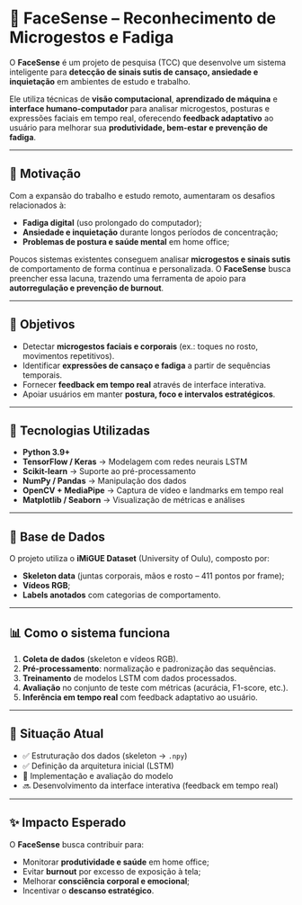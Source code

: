 # 🎯 FaceSense – Reconhecimento de Microgestos e Fadiga  

O **FaceSense** é um projeto de pesquisa (TCC) que desenvolve um sistema inteligente para **detecção de sinais sutis de cansaço, ansiedade e inquietação** em ambientes de estudo e trabalho.  

Ele utiliza técnicas de **visão computacional**, **aprendizado de máquina** e **interface humano-computador** para analisar microgestos, posturas e expressões faciais em tempo real, oferecendo **feedback adaptativo** ao usuário para melhorar sua **produtividade, bem-estar e prevenção de fadiga**.  

---

## 🔎 Motivação  

Com a expansão do trabalho e estudo remoto, aumentaram os desafios relacionados à:  

- **Fadiga digital** (uso prolongado do computador);  
- **Ansiedade e inquietação** durante longos períodos de concentração;  
- **Problemas de postura e saúde mental** em home office;  

Poucos sistemas existentes conseguem analisar **microgestos e sinais sutis** de comportamento de forma contínua e personalizada. O **FaceSense** busca preencher essa lacuna, trazendo uma ferramenta de apoio para **autorregulação e prevenção de burnout**.  

---

## 🚀 Objetivos  

- Detectar **microgestos faciais e corporais** (ex.: toques no rosto, movimentos repetitivos).  
- Identificar **expressões de cansaço e fadiga** a partir de sequências temporais.  
- Fornecer **feedback em tempo real** através de interface interativa.  
- Apoiar usuários em manter **postura, foco e intervalos estratégicos**.  

---

## 🧩 Tecnologias Utilizadas  

- **Python 3.9+**  
- **TensorFlow / Keras** → Modelagem com redes neurais LSTM  
- **Scikit-learn** → Suporte ao pré-processamento  
- **NumPy / Pandas** → Manipulação dos dados  
- **OpenCV + MediaPipe** → Captura de vídeo e landmarks em tempo real  
- **Matplotlib / Seaborn** → Visualização de métricas e análises  

---

## 📂 Base de Dados  

O projeto utiliza o **iMiGUE Dataset** (University of Oulu), composto por:  
- **Skeleton data** (juntas corporais, mãos e rosto – 411 pontos por frame);  
- **Vídeos RGB**;  
- **Labels anotados** com categorias de comportamento.  

---

## 📊 Como o sistema funciona  

1. **Coleta de dados** (skeleton e vídeos RGB).  
2. **Pré-processamento**: normalização e padronização das sequências.  
3. **Treinamento** de modelos LSTM com dados processados.  
4. **Avaliação** no conjunto de teste com métricas (acurácia, F1-score, etc.).  
5. **Inferência em tempo real** com feedback adaptativo ao usuário.  

---

## 📑 Situação Atual  

- ✅ Estruturação dos dados (skeleton → `.npy`)  
- ✅ Definição da arquitetura inicial (LSTM)  
- 🔄 Implementação e avaliação do modelo  
- 🔜 Desenvolvimento da interface interativa (feedback em tempo real)  

---

## ✨ Impacto Esperado  

O **FaceSense** busca contribuir para:  

- Monitorar **produtividade e saúde** em home office;  
- Evitar **burnout** por excesso de exposição à tela;  
- Melhorar **consciência corporal e emocional**;  
- Incentivar o **descanso estratégico**.  
